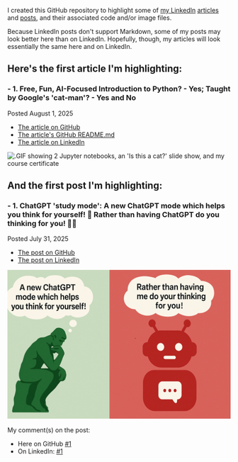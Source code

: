 I created this GitHub repository to highlight some of [my LinkedIn](https://www.linkedin.com/in/russelljqa/) [articles](https://www.linkedin.com/in/russelljqa/recent-activity/articles/) and [posts](https://www.linkedin.com/in/russelljqa/recent-activity/all/), and their associated code and/or image files.

Because LinkedIn posts don't support Markdown, some of my posts may look better here than on LinkedIn. Hopefully, though, my articles will look essentially the same here and on LinkedIn.

## Here's the first article I'm highlighting:

### **- 1.** Free, Fun, AI-Focused Introduction to Python? - Yes; Taught by Google's 'cat-man'? - Yes and No
Posted August 1, 2025<br>

- [The article on GitHub](articles/20250804-fun-python-course/article.md)<br>
- [The article's GitHub README.md](articles/20250804-fun-python-course/README.md)<br>
- [The article on LinkedIn](https://www.linkedin.com/pulse/free-fun-ai-focused-introduction-python-yes-taught-googles-johnson-py6oc)

![.GIF showing 2 Jupyter notebooks, an 'Is this a cat?' slide show, and my course certificate](articles/20250804-fun-python-course/images/fun-python-course.gif)

## And the first post I'm highlighting:

### **- 1.** ChatGPT 'study mode': A new ChatGPT mode which helps you think for yourself! 🤔 Rather than having ChatGPT do you thinking for you! 🧠🚫
Posted July 31, 2025<br>

- [The post on GitHub](posts/20250731-chatgpt-study-mode/post.md)<br>
- [The post on LinkedIn](https://www.linkedin.com/posts/activity-7356801249792417794-uBuR/) 

!['The Thinker' thinking 'A new ChatGPT mode which helps you think for yourself!'; Chatbot thinking 'Rather than having me do your thinking for you!'](posts/20250731-chatgpt-study-mode/chatGptStudyMode.png)

My comment(s) on the post:<br>
- Here on GitHub [#1](posts/20250731-chatgpt-study-mode/comment1.md)<br>
- On LinkedIn: [#1](https://www.linkedin.com/feed/update/urn:li:activity:7356801249792417794?commentUrn=urn%3Ali%3Acomment%3A%28activity%3A7356801249792417794%2C7356802025168257024%29&dashCommentUrn=urn%3Ali%3Afsd_comment%3A%287356802025168257024%2Curn%3Ali%3Aactivity%3A7356801249792417794%29) 
